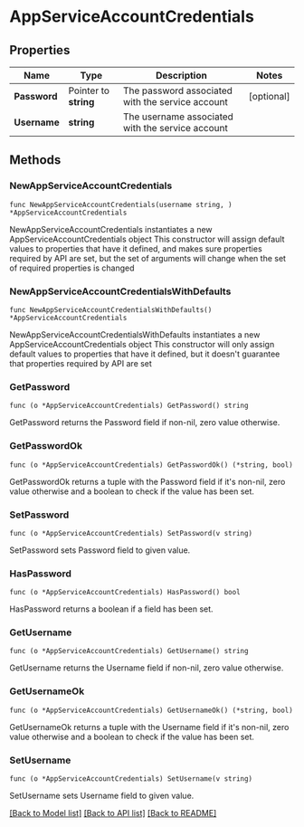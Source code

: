 # AppServiceAccountCredentials

## Properties

Name | Type | Description | Notes
------------ | ------------- | ------------- | -------------
**Password** | Pointer to **string** | The password associated with the service account | [optional] 
**Username** | **string** | The username associated with the service account | 

## Methods

### NewAppServiceAccountCredentials

`func NewAppServiceAccountCredentials(username string, ) *AppServiceAccountCredentials`

NewAppServiceAccountCredentials instantiates a new AppServiceAccountCredentials object
This constructor will assign default values to properties that have it defined,
and makes sure properties required by API are set, but the set of arguments
will change when the set of required properties is changed

### NewAppServiceAccountCredentialsWithDefaults

`func NewAppServiceAccountCredentialsWithDefaults() *AppServiceAccountCredentials`

NewAppServiceAccountCredentialsWithDefaults instantiates a new AppServiceAccountCredentials object
This constructor will only assign default values to properties that have it defined,
but it doesn't guarantee that properties required by API are set

### GetPassword

`func (o *AppServiceAccountCredentials) GetPassword() string`

GetPassword returns the Password field if non-nil, zero value otherwise.

### GetPasswordOk

`func (o *AppServiceAccountCredentials) GetPasswordOk() (*string, bool)`

GetPasswordOk returns a tuple with the Password field if it's non-nil, zero value otherwise
and a boolean to check if the value has been set.

### SetPassword

`func (o *AppServiceAccountCredentials) SetPassword(v string)`

SetPassword sets Password field to given value.

### HasPassword

`func (o *AppServiceAccountCredentials) HasPassword() bool`

HasPassword returns a boolean if a field has been set.

### GetUsername

`func (o *AppServiceAccountCredentials) GetUsername() string`

GetUsername returns the Username field if non-nil, zero value otherwise.

### GetUsernameOk

`func (o *AppServiceAccountCredentials) GetUsernameOk() (*string, bool)`

GetUsernameOk returns a tuple with the Username field if it's non-nil, zero value otherwise
and a boolean to check if the value has been set.

### SetUsername

`func (o *AppServiceAccountCredentials) SetUsername(v string)`

SetUsername sets Username field to given value.



[[Back to Model list]](../README.md#documentation-for-models) [[Back to API list]](../README.md#documentation-for-api-endpoints) [[Back to README]](../README.md)



